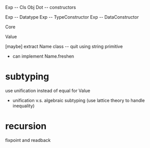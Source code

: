 Exp -- Cls Obj Dot -- constructors

Exp -- Datatype
Exp -- TypeConstructor
Exp -- DataConstructor

Core

Value

[maybe] extract Name class -- quit using string primitive

- can implement Name.freshen

# subtyping

use unification instead of equal for Value

- unification v.s. algebraic subtyping (use lattice theory to handle inequality)

# recursion

fixpoint and readback
